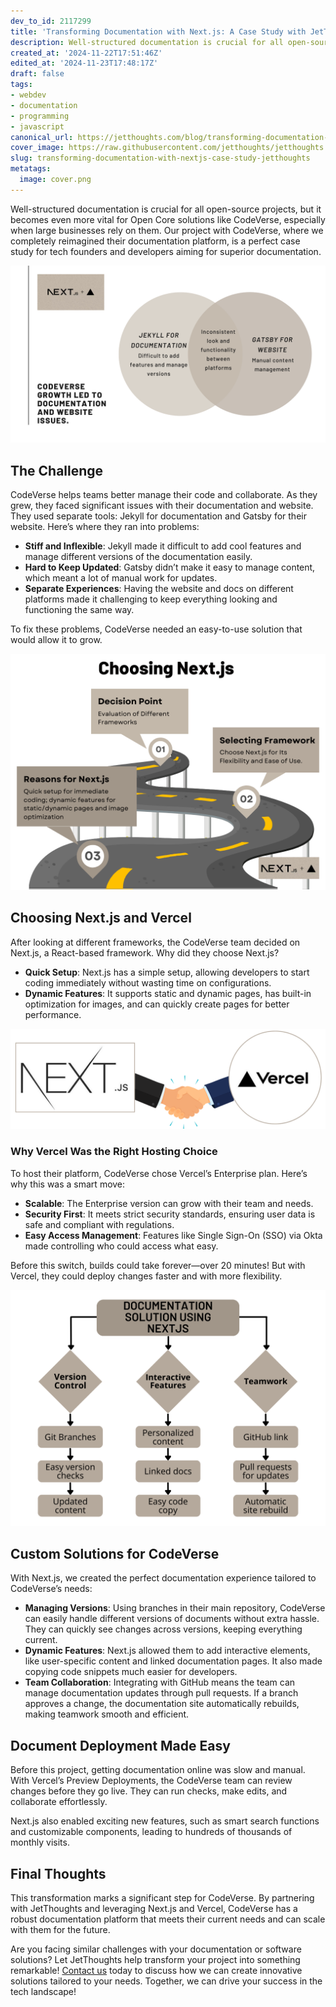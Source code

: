 ```yaml
---
dev_to_id: 2117299
title: 'Transforming Documentation with Next.js: A Case Study with JetThoughts'
description: Well-structured documentation is crucial for all open-source projects, but it becomes even more vital...
created_at: '2024-11-22T17:51:46Z'
edited_at: '2024-11-23T17:48:17Z'
draft: false
tags:
- webdev
- documentation
- programming
- javascript
canonical_url: https://jetthoughts.com/blog/transforming-documentation-with-nextjs-case-study-jetthoughts/
cover_image: https://raw.githubusercontent.com/jetthoughts/jetthoughts.github.io/master/content/blog/transforming-documentation-with-nextjs-case-study-jetthoughts/cover.png
slug: transforming-documentation-with-nextjs-case-study-jetthoughts
metatags:
  image: cover.png
---
```

Well-structured documentation is crucial for all open-source projects, but it becomes even more vital for Open Core solutions like CodeVerse, especially when large businesses rely on them. Our project with CodeVerse, where we completely reimagined their documentation platform, is a perfect case study for tech founders and developers aiming for superior documentation.

![Illustrates the challenges CodeVerse faced with its previous Jekyll and Gatsby documentation and website setup, highlighting inflexibility, update difficulties, and inconsistent user experience.  A diagram shows the decision to use Next.js.](file_0.png)
## The Challenge

CodeVerse helps teams better manage their code and collaborate. As they grew, they faced significant issues with their documentation and website. They used separate tools: Jekyll for documentation and Gatsby for their website. Here’s where they ran into problems:

- **Stiff and Inflexible**: Jekyll made it difficult to add cool features and manage different versions of the documentation easily.
- **Hard to Keep Updated**: Gatsby didn’t make it easy to manage content, which meant a lot of manual work for updates.
- **Separate Experiences**: Having the website and docs on different platforms made it challenging to keep everything looking and functioning the same way.

To fix these problems, CodeVerse needed an easy-to-use solution that would allow it to grow.


![Explains why CodeVerse chose Next.js and Vercel for its new documentation platform.](file_1.png)
## Choosing Next.js and Vercel

After looking at different frameworks, the CodeVerse team decided on Next.js, a React-based framework. Why did they choose Next.js?

- **Quick Setup**: Next.js has a simple setup, allowing developers to start coding immediately without wasting time on configurations.
- **Dynamic Features**: It supports static and dynamic pages, has built-in optimization for images, and can quickly create pages for better performance.

![Details the custom documentation solutions created using Next.js, focusing on version control, interactive features, and teamwork using GitHub integration](file_2.png)
### Why Vercel Was the Right Hosting Choice

To host their platform, CodeVerse chose Vercel’s Enterprise plan. Here’s why this was a smart move:

- **Scalable**: The Enterprise version can grow with their team and needs.
- **Security First**: It meets strict security standards, ensuring user data is safe and compliant with regulations.
- **Easy Access Management**: Features like Single Sign-On (SSO) via Okta made controlling who could access what easy.

Before this switch, builds could take forever—over 20 minutes! But with Vercel, they could deploy changes faster and with more flexibility.

![Highlights the ease of document deployment with Vercel's Preview Deployments and the positive impact of Next.js features, resulting in increased website traffic.  Includes a call to action.](file_3.png)
## Custom Solutions for CodeVerse

With Next.js, we created the perfect documentation experience tailored to CodeVerse’s needs:

- **Managing Versions**: Using branches in their main repository, CodeVerse can easily handle different versions of documents without extra hassle. They can quickly see changes across versions, keeping everything current.
- **Dynamic Features**: Next.js allowed them to add interactive elements, like user-specific content and linked documentation pages. It also made copying code snippets much easier for developers.
- **Team Collaboration**: Integrating with GitHub means the team can manage documentation updates through pull requests. If a branch approves a change, the documentation site automatically rebuilds, making teamwork smooth and efficient.

## Document Deployment Made Easy

Before this project, getting documentation online was slow and manual. With Vercel’s Preview Deployments, the CodeVerse team can review changes before they go live. They can run checks, make edits, and collaborate effortlessly.

Next.js also enabled exciting new features, such as smart search functions and customizable components, leading to hundreds of thousands of monthly visits.

## Final Thoughts

This transformation marks a significant step for CodeVerse. By partnering with JetThoughts and leveraging Next.js and Vercel, CodeVerse has a robust documentation platform that meets their current needs and can scale with them for the future.

Are you facing similar challenges with your documentation or software solutions? Let JetThoughts help transform your project into something remarkable! [Contact us](https://jetthoughts.com/contact-us/) today to discuss how we can create innovative solutions tailored to your needs. Together, we can drive your success in the tech landscape!